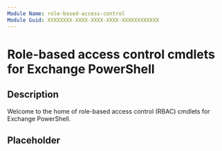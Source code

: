 ```yaml
---
Module Name: role-based-access-control
Module Guid: XXXXXXXX-XXXX-XXXX-XXXX-XXXXXXXXXXXX
---
```


# Role-based access control cmdlets for Exchange PowerShell

## Description

Welcome to the home of role-based access control (RBAC) cmdlets for Exchange PowerShell.

## Placeholder